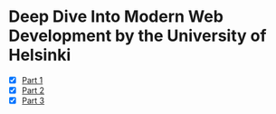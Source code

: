 # Deep Dive Into Modern Web Development by the University of Helsinki


- [x] [Part 1](https://github.com/georgegaibor/fsopen/tree/main/part1)
- [x] [Part 2](https://github.com/georgegaibor/fsopen/tree/main/part2)
- [x] [Part 3](https://github.com/georgegaibor/fsopen/tree/main/part3)

